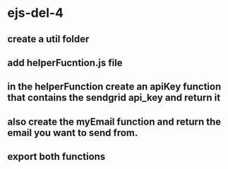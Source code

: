 # ejs-del-4

## create a util folder 
## add helperFucntion.js file
## in the helperFunction create an apiKey function that contains the sendgrid api_key and return it
## also create the myEmail function and return the email you want to send from.
## export both functions
